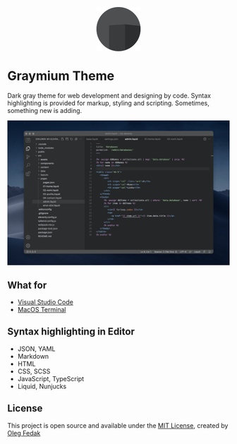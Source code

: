 <p align="center">
 <img width="100px" height="100px" src="./assets/graymium-icon.png" align="center" alt="" />
</p>

# Graymium Theme

Dark gray theme for web development and designing by code. Syntax highlighting is provided for markup, styling and scripting. Sometimes, something new is adding.

![](./assets/graymium-cover.png)

## What for
-  [Visual Studio Code](./Visual-Studio-Code/)
-  [MacOS Terminal](./MacOS-Terminal/)

## Syntax highlighting in Editor

-  JSON, YAML
-  Markdown
-  HTML
-  CSS, SCSS
-  JavaScript, TypeScript
-  Liquid, Nunjucks

## License

This project is open source and available under the [MIT License](./LICENSE), created by [Oleg Fedak](https://github.com/olegfedak)
